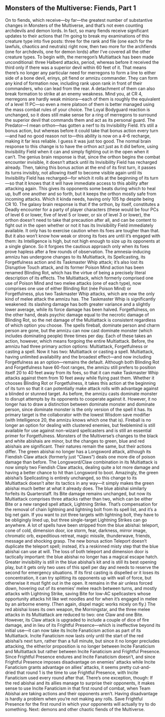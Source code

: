 ## Monsters of the Multiverse: Fiends, Part 1

On to fiends, which receive—by far­­—the greatest number of substantive changes in Monsters of the Multiverse, and that’s not even counting archdevils and demon lords. In fact, so many fiends receive significant updates to their actions that I’m going to break my examinations of this creature type into five posts: three for the rank and file (one each for the lawfuls, chaotics and neutrals) right now, then two more for the archfiends (one for archdevils, one for demon lords) after I’ve covered all the other creature types.
To begin with, the merregon’s Multiattack has been made unconditional: three Halberd attacks, period, whereas before it received the third only if there was a superior devil within 60 feet of it. That means there’s no longer any particular need for merregons to form a line to either side of a bone devil, erinys, pit fiend or amnizu commander. They can form any kind of formation now, including rank upon rank in front of their commanders, who can lead from the rear. A detachment of them can also break formation to strike at an enemy weakness. Mind you, at CR 4, merregons are hardly weak minions—each of them is roughly the equivalent of a level 11 PC—so even a mere platoon of them is better managed using the mass combat rules of your choice. The Loyal Bodyguard reaction is unchanged, so it does still make sense for a ring of merregons to surround the superior devil that commands them and act as its personal guard.
The Predator—I mean orthon—has gotten a nerf to its Invisibility Field. It’s still a bonus action, but whereas before it could take that bonus action every turn—and had no good reason not to—this ability is now on a 4–6 recharge, making it far less reliable. I guess it was just too good.
The normal brain response to this change is to have the orthon act just as it did before, using Invisibility Field when it can and simply fighting out in the open when it can’t.
The genius brain response is that, since the orthon begins the combat encounter invisible, it doesn’t attack until its Invisibility Field has recharged already. Then, taking this bonus action at the end of its first turn, it passes its turns invisibly, not allowing itself to become visible again until its Invisibility Field has recharged—for which it rolls at the beginning of its turn—so that it knows that it will have immediate access to this ability after attacking again. This gives its opponents some beats during which to heal up, buff one another and so forth, but it keeps the orthon mostly safe from incoming attacks. Which it kinda needs, having only 105 hp despite being CR 10.
The galaxy brain response is that if the orthon, by itself, constitutes a Deadly encounter for a party of player characters (these would be four PCs of level 6 or lower, five of level 5 or lower, or six of level 3 or lower), the orthon doesn’t need to take that precaution after all, and can be content to fight out in the open whether or not it has its Invisibility Field immediately available. It only has to exercise caution when its foes are tougher than that. But it also won’t know how weak or strong its foes are until it’s engaged with them: its Intelligence is high, but not high enough to size up its opponents at a single glance. So it forgoes the cautious approach only when its foes prove hapless after a few rounds of observation.
The amnesia-inducing amnizu has undergone changes to its Multiattack, its Spellcasting, its Forgetfulness action and its Taskmaster Whip attack; it’s also lost its Disruptive Touch attack, and its former Poison Mind action has been renamed Blinding Rot, which has the virtue of being a precisely literal description of its effects.
The Multiattack, which formerly comprised one use of Poison Mind and two melee attacks (one of each type), now comprises one use of either Blinding Rot (née Poison Mind) or Forgetfulness, plus two Taskmaster Whip attacks, which are now the only kind of melee attack the amnizu has. The Taskmaster Whip is significantly weakened: its slashing damage has both greater variance and a slightly lower average, while its force damage has been halved. Forgetfulness, on the other hand, deals psychic damage equal to the necrotic damage of Blinding Rot, so the net damage of the Multiattack is consistent regardless of which option you choose.
The spells fireball, dominate person and charm person are gone, but the amnizu can now cast dominate monster (which includes dominating people) three times per day. Each of these takes an action, however, which means forgoing the entire Multiattack. Before, the amnizu had three primary action options: Multiattack, Forgetfulness or casting a spell. Now it has two: Multiattack or casting a spell.
Multiattack, having unlimited availability and the broadest effect—and now including Forgetfulness as an option—remains the default. Although both Blinding Rot and Forgetfulness have 60-foot ranges, the amnizu still prefers to position itself 20 to 40 feet away from its foes, so that it can make Taskmaster Whip attacks against them from 10 feet away while flying past them. Whether it chooses Blinding Rot or Forgetfulness, it takes this action at the beginning of its turn so that it can potentially make attack rolls with advantage against a blinded or stunned target.
As before, the amnizu casts dominate monster to disrupt attempts by its opponents to cooperate against it. However, it no longer has to draw a distinction between dominate monster and dominate person, since dominate monster is the only version of the spell it has. Its primary target is the collaborator with the lowest Wisdom save modifier (with Intelligence 20, the amnizu knows which one that is). Fireball is no longer an option for dealing with clustered enemies, but feeblemind is still available for use against non-wizard spellcasters and is still an essential primer for Forgetfulness.
Monsters of the Multiverse’s changes to the black and white abishais are minor, but the changes to green, blue and red abishais are significant. Their natures remain the same, but their actions differ.
The green abishai no longer has a Longsword attack, although its Fiendish Claw attack (formerly just “Claws”) deals one more die of poison damage than before. The Longsword/Claw combination in its Multiattack is now simply two Fiendish Claw attacks, dealing quite a lot more damage and having a better chance to hit than Longsword to boot. Amazingly, the green abishai’s Spellcasting is entirely unchanged, so this change to its Multiattack doesn’t alter its tactics in any way—it simply makes the green abishai much better at what it already does.
The blue abishai similarly forfeits its Quarterstaff. Its Bite damage remains unchanged, but now its Multiattack comprises three attacks rather than two, which can be either Bite or a new ranged spell attack, Lightning Strike. That’s compensation for the removal of chain lightning and lightning bolt from its spell list, and it’s a big net gain. If you want to zot three targets with lightning bolt, they have to be obligingly lined up, but three single-target Lightning Strikes can go anywhere.
A lot of spells have been stripped from the blue abishai: teleport, cone of cold, dimension door, ice storm, fear, darkness, mirror image, chromatic orb, expeditious retreat, magic missile, thunderwave, friends, message and shocking grasp. The new bonus action Teleport doesn’t duplicate the teleport spell; instead, it’s a reskinned misty step that the blue abishai can use at will. The loss of both teleport and dimension door is tactically important: the blue abishai no longer has a magical escape hatch.
Greater invisibility is still in the blue abishai’s kit and is still its best opening play, but it gets only two uses of this spell per day and needs to reserve the second for emergency situations. If its first casting is dispelled or it loses its concentration, it can try splitting its opponents up with wall of force, but otherwise it must fight out in the open. It remains in the air unless forced down, hovering out of its enemies’ melee reach between turns, and mostly attacks with Lightning Strike, saving Bite for low-AC spellcasters whose opportunity attacks hit like wet noodles and for when it’s engaged in melee by an airborne enemy. (Then again, dispel magic works nicely on fly.)
The red abishai loses its own weapon, the Morningstar, and the three melee attacks in its Multiattack are reduced to two: one Claw and one Bite. However, its Claw attack is upgraded to include a couple of dice of fire damage, and in lieu of its Frightful Presence—which is ineffective beyond its initial use—it can now take its Incite Fanaticism action as part of its Multiattack.
Incite Fanaticism now lasts only until the start of the red abishai’s next turn, rather than a full minute, but since it no longer precludes attacking, the either/or proposition is no longer between Incite Fanaticism and Multiattack but rather between Incite Fanaticism and Frightful Presence. Since Frightful Presence endures and Incite Fanaticism doesn’t, and since Frightful Presence imposes disadvantage on enemies’ attacks while Incite Fanaticism grants advantage on allies’ attacks, it seems pretty cut-and-dried that round 1 is the time to use Frightful Presence, with Incite Fanaticism used every round after that. There’s one exception, though: If the red abishai and its allies manage to surprise their opponents, it makes sense to use Incite Fanaticism in that first round of combat, when Team Abishai are taking actions and their opponents aren’t. Having disadvantage is hardly a problem when you’re not making any rolls. Save Frightful Presence for the first round in which your opponents will actually try to do something.
Next: demons and other chaotic fiends of the Multiverse.
